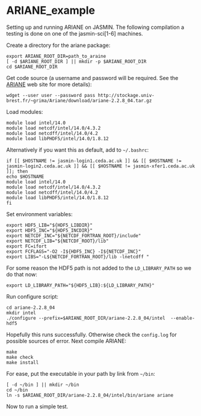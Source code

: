 # ARIANE_example
Setting up and running ARIANE on JASMIN. The following compilation a testing is done on one of the jasmin-sci[1-6] machines.

Create a directory for the ariane package:

```
export ARIANE_ROOT_DIR=path_to_araine
[ -d $ARIANE_ROOT_DIR ] || mkdir -p $ARIANE_ROOT_DIR
cd $ARIANE_ROOT_DIR
```

Get code source (a username and password will be required. See the [ARIANE](http://stockage.univ-brest.fr/~grima/Ariane/) web site for more details):

```wdget --user user --password pass http://stockage.univ-brest.fr/~grima/Ariane/download/ariane-2.2.8_04.tar.gz```

Load modules:

```
module load intel/14.0
module load netcdf/intel/14.0/4.3.2
module load netcdff/intel/14.0/4.2
module load libPHDF5/intel/14.0/1.8.12
```

Alternatively if you want this as default, add to `~/.bashrc`:

```
if [[ $HOSTNAME != jasmin-login1.ceda.ac.uk ]] && [[ $HOSTNAME != jasmin-login2.ceda.ac.uk ]] && [[ $HOSTNAME != jasmin-xfer1.ceda.ac.uk ]]; then
echo $HOSTNAME
module load intel/14.0
module load netcdf/intel/14.0/4.3.2
module load netcdff/intel/14.0/4.2
module load libPHDF5/intel/14.0/1.8.12
fi
```

Set environment variables:

```
export HDF5_LIB="${HDF5_LIBDIR}"
export HDF5_INC="${HDF5_INCDIR}"
export NETCDF_INC="${NETCDF_FORTRAN_ROOT}/include"
export NETCDF_LIB="${NETCDF_ROOT}/lib"
export FC=ifort
export FCFLAGS="-O2 -I${HDF5_INC} -I${NETCDF_INC}"
export LIBS="-L${NETCDF_FORTRAN_ROOT}/lib -lnetcdff "
```

For some reason the HDF5 path is not added to the `LD_LIBRARY_PATH` so we do that now:

```
export LD_LIBRARY_PATH="${HDF5_LIB}:${LD_LIBRARY_PATH}"
```

Run configure script:

```
cd ariane-2.2.8_04
mkdir intel
./configure --prefix=$ARIANE_ROOT_DIR/ariane-2.2.8_04/intel  --enable-hdf5
```

Hopefully this runs successfully. Otherwise check the `config.log` for possible sources of error. Next compile ARIANE:

```
make
make check
make install
```

For ease, put the executable in your path by link from `~/bin`:

```
[ -d ~/bin ] || mkdir ~/bin
cd ~/bin
ln -s $ARIANE_ROOT_DIR/ariane-2.2.8_04/intel/bin/ariane ariane
```

Now to run a simple test.
